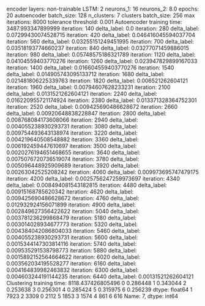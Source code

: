 encoder layers: non-trainable
LSTM: 2
neurons_1: 16
neurons_2: 8.0
epochs: 20
autoencoder batch_size: 128
n_clusters: 7
clusters batch_size: 256
max iterations: 8000
tolerance threshold: 0.001
Autoencoder training time: 3487.993347899999
iteration: 140
delta_label: 0.0
iteration: 280
delta_label: 0.07299430074528715
iteration: 420
delta_label: 0.046416045594037704
iteration: 560
delta_label: 0.03255151249451995
iteration: 700
delta_label: 0.03518193774660237
iteration: 840
delta_label: 0.03277071459886015
iteration: 980
delta_label: 0.05748575186321789
iteration: 1120
delta_label: 0.04104559403770276
iteration: 1260
delta_label: 0.023947829899167033
iteration: 1400
delta_label: 0.016604559403770276
iteration: 1540
delta_label: 0.014905743095133712
iteration: 1680
delta_label: 0.021481806225339763
iteration: 1820
delta_label: 0.006521262604121
iteration: 1960
delta_label: 0.00794607628233231
iteration: 2100
delta_label: 0.0131521262604121
iteration: 2240
delta_label: 0.016220955721174924
iteration: 2380
delta_label: 0.013371328364752301
iteration: 2520
delta_label: 0.009425690486628672
iteration: 2660
delta_label: 0.00920648838228847
iteration: 2800
delta_label: 0.008768084173608066
iteration: 2940
delta_label: 0.004055238930293731
iteration: 3080
delta_label: 0.009754493643138974
iteration: 3220
delta_label: 0.004219640508548882
iteration: 3360
delta_label: 0.006192459447610697
iteration: 3500
delta_label: 0.0020276194651468655
iteration: 3640
delta_label: 0.0075076720736519074
iteration: 3780
delta_label: 0.005096448925909689
iteration: 3920
delta_label: 0.00263042525208242
iteration: 4060
delta_label: 0.009973695747479175
iteration: 4200
delta_label: 0.0025756247259973697
iteration: 4340
delta_label: 0.008494081543182815
iteration: 4480
delta_label: 0.00915168785620342
iteration: 4620
delta_label: 0.009425690486628672
iteration: 4760
delta_label: 0.012932924156071899
iteration: 4900
delta_label: 0.002849627356422622
iteration: 5040
delta_label: 0.003781236299868479
iteration: 5180
delta_label: 0.003014028934677773
iteration: 5320
delta_label: 0.004384042086804033
iteration: 5460
delta_label: 0.004055238930293731
iteration: 5600
delta_label: 0.0015344147303814116
iteration: 5740
delta_label: 0.009535291538798773
iteration: 5880
delta_label: 0.0015892152564664622
iteration: 6020
delta_label: 0.003562034195528277
iteration: 6160
delta_label: 0.004164839982463832
iteration: 6300
delta_label: 0.004603244191144235
iteration: 6440
delta_label: 0.00131521262604121
Clustering training time: 8118.437426805496
0    0.286448
1    0.343044
2    0.253638
3    0.256301
4    0.285424
5    0.315975
6    0.256239
dtype: float64
1    7923
2    3309
0    2112
5    1853
3    1574
4     861
6     616
Name: 7, dtype: int64
